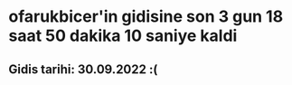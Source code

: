 # ofarukbicer'in gidisine son 3 gun 18 saat 50 dakika 10 saniye kaldi

## Gidis tarihi: 30.09.2022 :(